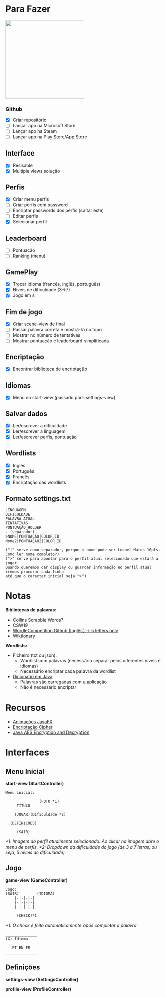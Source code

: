 # Para Fazer

<img src="https://www.videogameschronicle.com/files/2022/01/wordle-d.jpg" width="250">

### Github

- [x] Criar repositório
- [ ] Lançar app na Microsoft Store
- [ ] Lançar app na Steam
- [ ] Lançar app na Play Store/App Store

## Interface

- [x] Resisable
- [x] Multiple views solução

## Perfis

- [x] Criar menu perfis
- [ ] Criar perfis com password
- [ ] Encriptar passwords dos perfis (saltar este)
- [ ] Editar perfis
- [x] Selecionar perfil

## Leaderboard

- [ ] Pontuação
- [ ] Ranking (menu)

## GamePlay

- [x] Trocar idioma (francês, inglês, português)
- [x] Níveis de dificuldade (3->7)
- [x] Jogo em si

## Fim de jogo

- [x] Criar scene-view de final
- [ ] Passar palavra correta e mostrá-la no topo
- [ ] Mostrar no número de tentativas
- [ ] Mostrar pontuação e leaderboard simplificada

## Encriptação

- [x] Encontrar biblioteca de encriptação

## Idiomas

- [x] Menu no start-view (passado para settings-view)

## Salvar dados

- [x] Ler/escrever a dificuldade
- [x] Ler/escrever a linguagem
- [x] Ler/escrever perfis, pontuação

## Wordlists

- [x] Inglês
- [x] Português
- [x] Francês
- [x] Encriptação das wordlists

## Formato settings.txt

```
LINGUAGEM
DIFICULDADE
PALAVRA ATUAL
TENTATIVAS
PONTUAÇÃO_HOLDER
. (separador)
>NOME|PONTUAÇÃO|COLOR_ID 
Nome2|PONTUAÇÃO2|COLOR_ID

("|" serve como separador, porque o nome pode ser Leonel Matos 10pts. Como ler nome completo?)
(">" serve para apontar para o perfil atual selecionado que estará a jogar.
Quando queremos dar display ou guardar informação no perfil atual iremos procurar cada linha
até que o caracter inicial seja ">")
```

# Notas

**Bibliotecas de palavras:**
- Collins Scrabble Words?
- CSW19
- [WordleCompetition Github (Inglês) -> 5 letters only](https://github.com/Kinkelin/WordleCompetition/tree/main/data/official)
- [Wiktionary](https://en.wiktionary.org/wiki/Wiktionary:Main_Page)

**Wordlists:**

- Ficheiro (txt ou json):
  - Wordlist com palavras (necessário separar pelos diferentes níveis e idiomas)
  - Necessário encriptar cada palavra da wordlist
- [Dicionário em Java](https://docs.oracle.com/javase/8/docs/api/java/util/Dictionary.html):
  - Palavras são carregadas com a aplicação
  - Não é necessário encriptar

# Recursos

- [Animações JavaFX](https://github.com/iAmGio/animated)
- [Encriptação Cipher](https://www.geeksforgeeks.org/encrypt-and-decrypt-string-file-using-java/)
- [Java AES Encryption and Decryption](https://www.baeldung.com/java-aes-encryption-decryption)

# Interfaces

## Menu Inicial

**start-view (StartController)**

````
Menu inicial:
                
               (FOTO *1)
     TÍTULO
    
    (JOGAR)(Dificuldade *2)

  (DEFINIÇÕES)
  
     (SAIR)

````
_*1: Imagem do perfil atualmente selecionado. Ao clicar na imagem
abre o menu de perfis._
_*2: Dropdown da dificuldade do jogo (de 3 a 7 letras, ou seja, 5 níveis
de dificuldade)._

## Jogo

**game-view (GameController)**

````
Jogo:
(SAIR)        (IDIOMA)
    |-|-|-|-|
    |-|-|-|-|
    |-|-|-|-|
    
     (CHECK)*1
````
_*1: O check é feito automáticamente após completar a palavra_

```
______________
(X) Idioma
    
   PT EN FR
______________

```

## Definições

**settings-view (SettingsController)**

**profile-view (ProfileController)**

````

````
